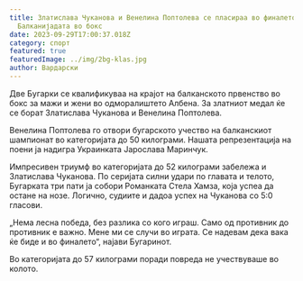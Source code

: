 ```yaml
---
title: Златислава Чуканова и Венелина Поптолева се пласираа во финалето на
  Балканијадата во бокс
date: 2023-09-29T17:00:37.018Z
category: спорт
featured: true
featuredImage: ../img/2bg-klas.jpg
author: Вардарски
---
```

Две Бугарки се квалификуваа на крајот на балканското првенство во бокс за мажи и жени во одморалиштето Албена. За златниот медал ќе се борат Златислава Чуканова и Венелина Поптолева.

Венелина Поптолева го отвори бугарското учество на балканскиот шампионат во категоријата до 50 килограми. Нашата репрезентација на поени ја надигра Украинката Јарослава Маринчук.

Импресивен триумф во категоријата до 52 килограми забележа и Златислава Чуканова. По серијата силни удари по главата и телото, Бугарката три пати ја собори Романката Стела Хамза, која успеа да остане на нозе. Логично, судиите и дадоа успех на Чуканова со 5:0 гласови.

„Нема лесна победа, без разлика со кого играш. Само од противник до противник е важно. Мене ми се случи во играта. Се надевам дека вака ќе биде и во финалето“, најави Бугаринот.

Во категоријата до 57 килограми поради повреда не учествуваше во колото.